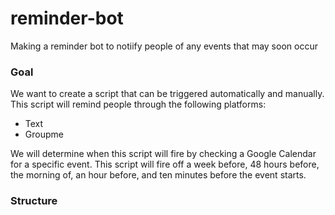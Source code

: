 # reminder-bot

Making a reminder bot to notiify people of any events that may soon occur 

### Goal

We want to create a script that can be triggered automatically and manually. This script will remind people through the following platforms:

- Text 
- Groupme

We will determine when this script will fire by checking a Google Calendar for a specific event. This script will fire off a week before, 48 hours before, the morning of, an hour before, and ten minutes before the event starts.  

### Structure

